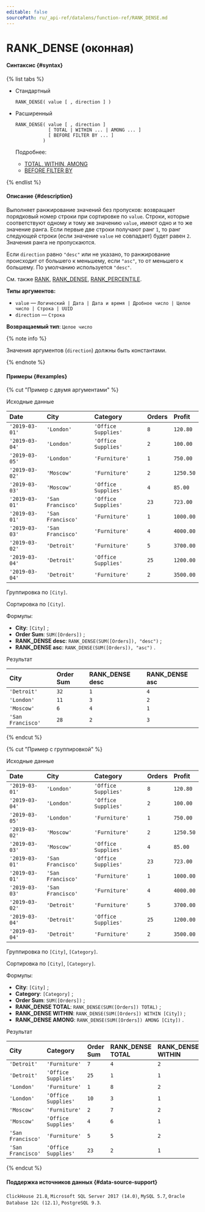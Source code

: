 ```yaml
---
editable: false
sourcePath: ru/_api-ref/datalens/function-ref/RANK_DENSE.md
---
```


# RANK_DENSE (оконная)



#### Синтаксис {#syntax}

{% list tabs %}

- Стандартный

  ```
  RANK_DENSE( value [ , direction ] )
  ```

- Расширенный

  ```
  RANK_DENSE( value [ , direction ]
              [ TOTAL | WITHIN ... | AMONG ... ]
              [ BEFORE FILTER BY ... ]
            )
  ```

  Подробнее:
  - [TOTAL, WITHIN, AMONG](window-functions.md#syntax-grouping)
  - [BEFORE FILTER BY](window-functions.md#syntax-before-filter-by)

{% endlist %}

#### Описание {#description}
Выполняет ранжирование значений без пропусков: возвращает порядковый номер строки при сортировке по `value`. Строки, которые соответствуют одному и тому же значению `value`, имеют одно и то же значение ранга. Если первые две строки получают ранг `1`, то ранг следующей строки (если значение `value` не совпадает) будет равен `2`. Значения ранга не пропускаются.

Если `direction` равно `"desc"` или не указано, то ранжирование происходит от большего к меньшему, если `"asc"`, то от меньшего к большему. По умолчанию используется `"desc"`.

См. также [RANK](RANK.md), [RANK_DENSE](RANK_DENSE.md), [RANK_PERCENTILE](RANK_PERCENTILE.md).

**Типы аргументов:**
- `value` — `Логический | Дата | Дата и время | Дробное число | Целое число | Строка | UUID`
- `direction` — `Строка`


**Возвращаемый тип**: `Целое число`

{% note info %}

Значения аргументов (`direction`) должны быть константами.

{% endnote %}


#### Примеры {#examples}

{% cut "Пример с двумя аргументами" %}


Исходные данные

| **Date**       | **City**          | **Category**        | **Orders**   | **Profit**   |
|:---------------|:------------------|:--------------------|:-------------|:-------------|
| `'2019-03-01'` | `'London'`        | `'Office Supplies'` | `8`          | `120.80`     |
| `'2019-03-04'` | `'London'`        | `'Office Supplies'` | `2`          | `100.00`     |
| `'2019-03-05'` | `'London'`        | `'Furniture'`       | `1`          | `750.00`     |
| `'2019-03-02'` | `'Moscow'`        | `'Furniture'`       | `2`          | `1250.50`    |
| `'2019-03-03'` | `'Moscow'`        | `'Office Supplies'` | `4`          | `85.00`      |
| `'2019-03-01'` | `'San Francisco'` | `'Office Supplies'` | `23`         | `723.00`     |
| `'2019-03-01'` | `'San Francisco'` | `'Furniture'`       | `1`          | `1000.00`    |
| `'2019-03-03'` | `'San Francisco'` | `'Furniture'`       | `4`          | `4000.00`    |
| `'2019-03-02'` | `'Detroit'`       | `'Furniture'`       | `5`          | `3700.00`    |
| `'2019-03-04'` | `'Detroit'`       | `'Office Supplies'` | `25`         | `1200.00`    |
| `'2019-03-04'` | `'Detroit'`       | `'Furniture'`       | `2`          | `3500.00`    |

Группировка по `[City]`.

Сортировка по `[City]`.

Формулы:

- **City**: `[City]` ;
- **Order Sum**: `SUM([Orders])` ;
- **RANK_DENSE desc**: `RANK_DENSE(SUM([Orders]), "desc")` ;
- **RANK_DENSE asc**: `RANK_DENSE(SUM([Orders]), "asc")` .


Результат

| **City**          | **Order Sum**   | **RANK_DENSE desc**   | **RANK_DENSE asc**   |
|:------------------|:----------------|:----------------------|:---------------------|
| `'Detroit'`       | `32`            | `1`                   | `4`                  |
| `'London'`        | `11`            | `3`                   | `2`                  |
| `'Moscow'`        | `6`             | `4`                   | `1`                  |
| `'San Francisco'` | `28`            | `2`                   | `3`                  |

{% endcut %}

{% cut "Пример с группировкой" %}


Исходные данные

| **Date**       | **City**          | **Category**        | **Orders**   | **Profit**   |
|:---------------|:------------------|:--------------------|:-------------|:-------------|
| `'2019-03-01'` | `'London'`        | `'Office Supplies'` | `8`          | `120.80`     |
| `'2019-03-04'` | `'London'`        | `'Office Supplies'` | `2`          | `100.00`     |
| `'2019-03-05'` | `'London'`        | `'Furniture'`       | `1`          | `750.00`     |
| `'2019-03-02'` | `'Moscow'`        | `'Furniture'`       | `2`          | `1250.50`    |
| `'2019-03-03'` | `'Moscow'`        | `'Office Supplies'` | `4`          | `85.00`      |
| `'2019-03-01'` | `'San Francisco'` | `'Office Supplies'` | `23`         | `723.00`     |
| `'2019-03-01'` | `'San Francisco'` | `'Furniture'`       | `1`          | `1000.00`    |
| `'2019-03-03'` | `'San Francisco'` | `'Furniture'`       | `4`          | `4000.00`    |
| `'2019-03-02'` | `'Detroit'`       | `'Furniture'`       | `5`          | `3700.00`    |
| `'2019-03-04'` | `'Detroit'`       | `'Office Supplies'` | `25`         | `1200.00`    |
| `'2019-03-04'` | `'Detroit'`       | `'Furniture'`       | `2`          | `3500.00`    |

Группировка по `[City]`, `[Category]`.

Сортировка по `[City]`, `[Category]`.

Формулы:

- **City**: `[City]` ;
- **Category**: `[Category]` ;
- **Order Sum**: `SUM([Orders])` ;
- **RANK_DENSE TOTAL**: `RANK_DENSE(SUM([Orders]) TOTAL)` ;
- **RANK_DENSE WITHIN**: `RANK_DENSE(SUM([Orders]) WITHIN [City])` ;
- **RANK_DENSE AMONG**: `RANK_DENSE(SUM([Orders]) AMONG [City])` .


Результат

| **City**          | **Category**        | **Order Sum**   | **RANK_DENSE TOTAL**   | **RANK_DENSE WITHIN**   | **RANK_DENSE AMONG**   |
|:------------------|:--------------------|:----------------|:-----------------------|:------------------------|:-----------------------|
| `'Detroit'`       | `'Furniture'`       | `7`             | `4`                    | `2`                     | `1`                    |
| `'Detroit'`       | `'Office Supplies'` | `25`            | `1`                    | `1`                     | `1`                    |
| `'London'`        | `'Furniture'`       | `1`             | `8`                    | `2`                     | `4`                    |
| `'London'`        | `'Office Supplies'` | `10`            | `3`                    | `1`                     | `3`                    |
| `'Moscow'`        | `'Furniture'`       | `2`             | `7`                    | `2`                     | `3`                    |
| `'Moscow'`        | `'Office Supplies'` | `4`             | `6`                    | `1`                     | `4`                    |
| `'San Francisco'` | `'Furniture'`       | `5`             | `5`                    | `2`                     | `2`                    |
| `'San Francisco'` | `'Office Supplies'` | `23`            | `2`                    | `1`                     | `2`                    |

{% endcut %}


#### Поддержка источников данных {#data-source-support}

`ClickHouse 21.8`, `Microsoft SQL Server 2017 (14.0)`, `MySQL 5.7`, `Oracle Database 12c (12.1)`, `PostgreSQL 9.3`.
